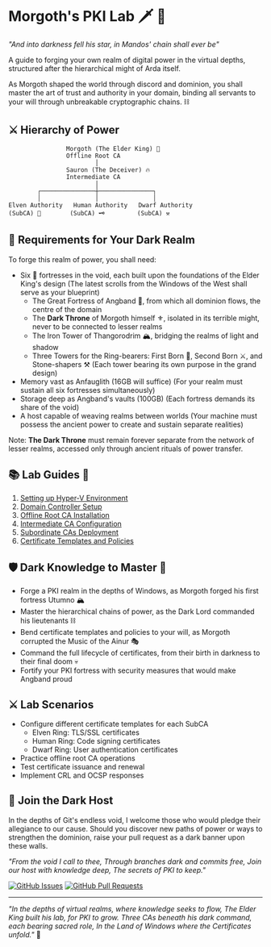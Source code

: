 # Morgoth's PKI Lab 🗡️ 👑

*"And into darkness fell his star, in Mandos' chain shall ever be"*

A guide to forging your own realm of digital power in the virtual depths, structured after the hierarchical might of Arda itself.

As Morgoth shaped the world through discord and dominion, you shall master the art of trust and authority in your domain, binding all servants to your will through unbreakable cryptographic chains. ⛓️

## ⚔️ Hierarchy of Power

                    Morgoth (The Elder King) 👑
                    Offline Root CA
                            │
                    Sauron (The Deceiver) 🔥
                    Intermediate CA
                            │
            ┌───────────────┼───────────────┐
            │               │               │
    Elven Authority   Human Authority   Dwarf Authority
    (SubCA) 💫        (SubCA) 🗝️         (SubCA) ⚒️

## 🏰 Requirements for Your Dark Realm

To forge this realm of power, you shall need:

- Six 🏰 fortresses in the void, each built upon the foundations of the Elder King's design
  (The latest scrolls from the Windows of the West shall serve as your blueprint)
  - The Great Fortress of Angband 🗼, from which all dominion flows, the centre of the domain
  - The **Dark Throne** of Morgoth himself ⚜️, isolated in its terrible might, never to be connected to lesser realms
  - The Iron Tower of Thangorodrim 🏔️, bridging the realms of light and shadow
  - Three Towers for the Ring-bearers: First Born 💫, Second Born ⚔️, and Stone-shapers ⚒️
    (Each tower bearing its own purpose in the grand design)
- Memory vast as Anfauglith (16GB will suffice)
  (For your realm must sustain all six fortresses simultaneously)
- Storage deep as Angband's vaults (100GB)
  (Each fortress demands its share of the void)
- A host capable of weaving realms between worlds
  (Your machine must possess the ancient power to create and sustain separate realities)

Note: **The Dark Throne** must remain forever separate from the network of lesser realms, accessed only through ancient rituals of power transfer.

## 📚 Lab Guides 📜

1. [Setting up Hyper-V Environment](docs/01-hyperv-setup.md)
2. [Domain Controller Setup](docs/02-domain-controller.md)
3. [Offline Root CA Installation](docs/03-root-ca.md)
4. [Intermediate CA Configuration](docs/04-intermediate-ca.md)
5. [Subordinate CAs Deployment](docs/05-subordinate-cas.md)
6. [Certificate Templates and Policies](docs/06-templates-policies.md)

## 🛡️ Dark Knowledge to Master 📖

- Forge a PKI realm in the depths of Windows, as Morgoth forged his first fortress Utumno 🏔️
- Master the hierarchical chains of power, as the Dark Lord commanded his lieutenants ⛓️
- Bend certificate templates and policies to your will, as Morgoth corrupted the Music of the Ainur 🎭
- Command the full lifecycle of certificates, from their birth in darkness to their final doom 💀
- Fortify your PKI fortress with security measures that would make Angband proud

## ⚔️ Lab Scenarios

- Configure different certificate templates for each SubCA
  - Elven Ring: TLS/SSL certificates
  - Human Ring: Code signing certificates
  - Dwarf Ring: User authentication certificates
- Practice offline root CA operations
- Test certificate issuance and renewal
- Implement CRL and OCSP responses

## 🦇 Join the Dark Host

In the depths of Git's endless void, I welcome those who would pledge their allegiance to our cause. Should you discover new paths of power or ways to strengthen the dominion, raise your pull request as a dark banner upon these walls.

*"From the void I call to thee,
Through branches dark and commits free,
Join our host with knowledge deep,
The secrets of PKI to keep."*

[![GitHub Issues](https://img.shields.io/github/issues/ehmiiz/morgothspki?style=for-the-badge&logo=github&color=darkred)](https://github.com/ehmiiz/morgoths-pki-lab/issues)
[![GitHub Pull Requests](https://img.shields.io/github/issues-pr/ehmiiz/morgothspki?style=for-the-badge&logo=github&color=darkred)](https://github.com/ehmiiz/morgothspki/pulls)

---

*"In the depths of virtual realms, where knowledge seeks to flow,
The Elder King built his lab, for PKI to grow.
Three CAs beneath his dark command, each bearing sacred role,
In the Land of Windows where the Certificates unfold."* 📜
